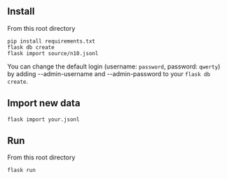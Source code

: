 

## Install

From this root directory

```shell
pip install requirements.txt
flask db create
flask import source/n10.jsonl
```

You can change the default login (username: `password`, password: `qwerty`) 
by adding --admin-username and --admin-password to your `flask db create`.

## Import new data

```shell
flask import your.jsonl
```

## Run

From this root directory

```shell 
flask run
```